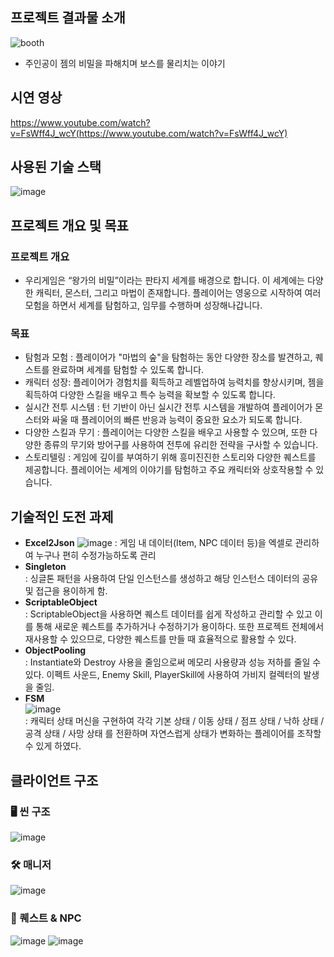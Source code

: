 ## 프로젝트 결과물 소개
![booth](https://github.com/dch1114/GemChronicle/assets/68212670/daae25c5-c323-4d17-8ac6-237878bd6350)

- 주인공이 젬의 비밀을 파해치며 보스를 물리치는 이야기

## 시연 영상
https://www.youtube.com/watch?v=FsWff4J_wcY(https://www.youtube.com/watch?v=FsWff4J_wcY)

## 사용된 기술 스택
![image](https://github.com/dch1114/GemChronicle/assets/68212670/7c9d32cb-22d3-4780-8c84-a51268b79491)

## 프로젝트 개요 및 목표

### 프로젝트 개요

- 우리게임은 “왕가의 비밀”이라는 판타지 세계를 배경으로 합니다. 이 세계에는 다양한 캐릭터, 몬스터, 그리고 마법이 존재합니다. 플레이어는 영웅으로 시작하여 여러 모험을 하면서 세계를 탐험하고, 임무를 수행하며 성장해나갑니다.

### 목표

- 탐험과 모험 : 플레이어가 "마법의 숲"을 탐험하는 동안 다양한 장소를 발견하고, 퀘스트를 완료하며 세계를 탐험할 수 있도록 합니다.
- 캐릭터 성장: 플레이어가 경험치를 획득하고 레벨업하여 능력치를 향상시키며, 젬을 획득하여 다양한 스킬을 배우고 특수 능력을 확보할 수 있도록 합니다.
- 실시간 전투 시스템 : 턴 기반이 아닌 실시간 전투 시스템을 개발하여 플레이어가 몬스터와 싸울 때 플레이어의 빠른 반응과 능력이 중요한 요소가 되도록 합니다.
- 다양한 스킬과 무기 : 플레이어는 다양한 스킬을 배우고 사용할 수 있으며, 또한 다양한 종류의 무기와 방어구를 사용하여 전투에 유리한 전략을 구사할 수 있습니다.
- 스토리텔링 : 게임에 깊이를 부여하기 위해 흥미진진한 스토리와 다양한 퀘스트를 제공합니다. 플레이어는 세계의 이야기를 탐험하고 주요 캐릭터와 상호작용할 수 있습니다.


## 기술적인 도전 과제

- **Excel2Json**
  ![image](https://github.com/dch1114/GemChronicle/assets/68212670/763a21c9-0429-49f5-9ebb-34f55e751458)
  : 게임 내 데이터(Item, NPC 데이터 등)을 엑셀로 관리하여 누구나 편히 수정가능하도록 관리
- **Singleton**<br>
  : 싱글톤 패턴을 사용하여 단일 인스턴스를 생성하고 해당 인스턴스 데이터의 공유 및 접근을 용이하게 함.
- **ScriptableObject**<br>
  : ScriptableObject을 사용하면 퀘스트 데이터를 쉽게 작성하고 관리할 수 있고 이를 통해 새로운 퀘스트를 추가하거나 수정하기가 용이하다. 또한 프로젝트 전체에서 재사용할 수 있으므로, 다양한 퀘스트를 만들 때 효율적으로 활용할 수 있다.
- **ObjectPooling**<br>
  : Instantiate와 Destroy 사용을 줄임으로써 메모리 사용량과 성능 저하를 줄일 수 있다. 이펙트 사운드, Enemy Skill, PlayerSkill에 사용하여 가비지 컬렉터의 발생을 줄임.
- **FSM** <br>
  ![image](https://github.com/dch1114/GemChronicle/assets/68212670/6bb64ae7-40c9-4b39-89de-509ecb000bf5) <br>
  : 캐릭터 상태 머신을 구현하여 각각 기본 상태 / 이동 상태 / 점프 상태 / 낙하 상태 / 공격 상태 / 사망 상태 를 전환하며 자연스럽게 상태가 변화하는 플레이어를 조작할 수 있게 하였다.

## 클라이언트 구조

### 🖥 씬 구조
![image](https://github.com/dch1114/GemChronicle/assets/68212670/1a2bd680-ee5f-4d6e-a4bb-9868e48d50d4)

### 🛠 매니저
![image](https://github.com/dch1114/GemChronicle/assets/68212670/b64cae99-770c-4a68-8197-aa00831edfee)

### 📗 퀘스트 & NPC
![image](https://github.com/dch1114/GemChronicle/assets/68212670/61356d38-464e-4456-ba11-3164424b5c5f)
![image](https://github.com/dch1114/GemChronicle/assets/68212670/b16c70c2-81c6-41ce-a2a3-e1006dfaaca2)


